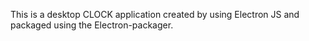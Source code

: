 This is a desktop CLOCK application created by using Electron JS and packaged using the Electron-packager. 


